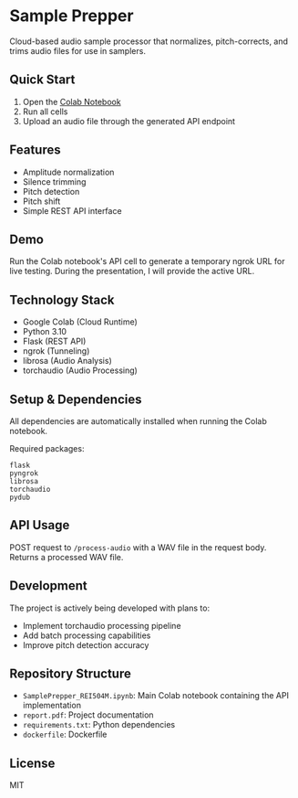 # Sample Prepper

Cloud-based audio sample processor that normalizes, pitch-corrects, and trims audio files for use in samplers.

## Quick Start

1. Open the [Colab Notebook](https://colab.research.google.com/drive/1nOUHvvURPSNuj8DrHq0ECVAD395Q90ub?usp=sharing)
2. Run all cells
3. Upload an audio file through the generated API endpoint

## Features

- Amplitude normalization
- Silence trimming
- Pitch detection
- Pitch shift
- Simple REST API interface

## Demo

Run the Colab notebook's API cell to generate a temporary ngrok URL for live testing. During the presentation, I will provide the active URL.

## Technology Stack

- Google Colab (Cloud Runtime)
- Python 3.10
- Flask (REST API)
- ngrok (Tunneling)
- librosa (Audio Analysis)
- torchaudio (Audio Processing)

## Setup & Dependencies

All dependencies are automatically installed when running the Colab notebook.

Required packages:

```
flask
pyngrok
librosa
torchaudio
pydub
```

## API Usage

POST request to `/process-audio` with a WAV file in the request body.
Returns a processed WAV file.

## Development

The project is actively being developed with plans to:

- Implement torchaudio processing pipeline
- Add batch processing capabilities
- Improve pitch detection accuracy

## Repository Structure

- `SamplePrepper_REI504M.ipynb`: Main Colab notebook containing the API implementation
- `report.pdf`: Project documentation
- `requirements.txt`: Python dependencies
- `dockerfile`: Dockerfile

## License

MIT
